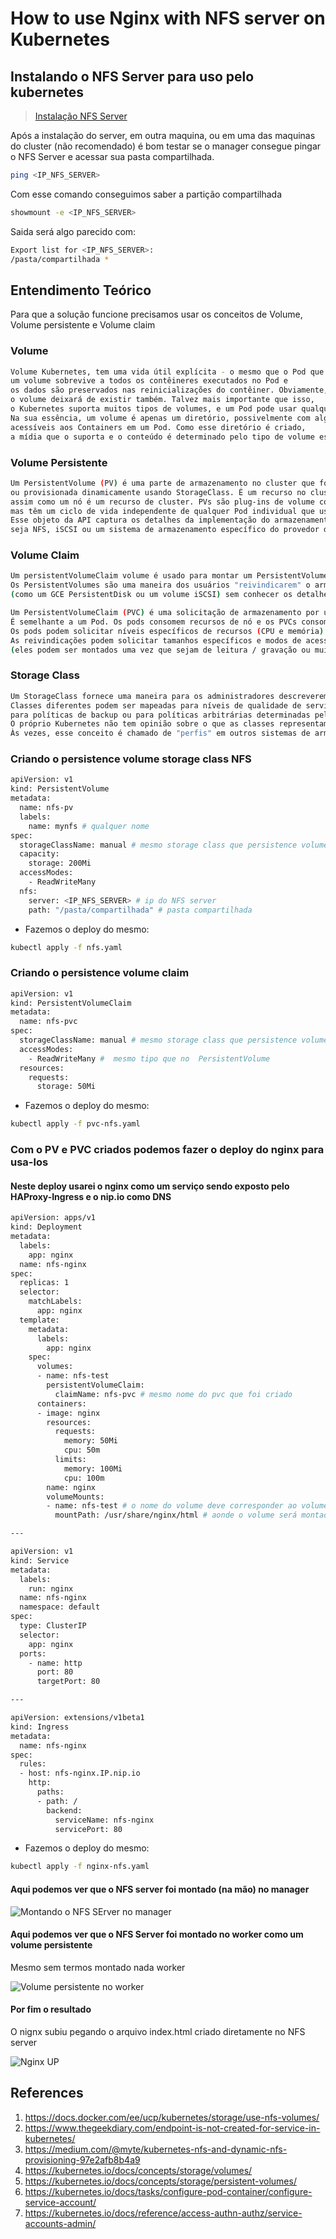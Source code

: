 # How to use Nginx with NFS server on Kubernetes

## Instalando o NFS Server para uso pelo kubernetes

> [Instalação NFS Server](https://github.com/galenothiago/tutoriais/blob/master/nfs-server.md)

Após a instalação do server, em outra maquina, ou em uma das maquinas do cluster (não recomendado)
é bom testar se o manager consegue pingar o NFS Server e acessar sua pasta compartilhada.

```bash
ping <IP_NFS_SERVER>
```

Com esse comando conseguimos saber a partição compartilhada

```bash
showmount -e <IP_NFS_SERVER>
```

Saida será algo parecido com:

```bash
Export list for <IP_NFS_SERVER>:
/pasta/compartilhada *
```

## Entendimento Teórico

Para que a solução funcione precisamos usar os conceitos de Volume, Volume persistente e Volume claim

### Volume

```bash
Volume Kubernetes, tem uma vida útil explícita - o mesmo que o Pod que o inclui. Conseqüentemente,
um volume sobrevive a todos os contêineres executados no Pod e
os dados são preservados nas reinicializações do contêiner. Obviamente, quando um Pod deixar de existir,
o volume deixará de existir também. Talvez mais importante que isso,
o Kubernetes suporta muitos tipos de volumes, e um Pod pode usar qualquer número deles simultaneamente.
Na sua essência, um volume é apenas um diretório, possivelmente com alguns dados,
acessíveis aos Containers em um Pod. Como esse diretório é criado,
a mídia que o suporta e o conteúdo é determinado pelo tipo de volume específico usado.
```

### Volume Persistente

```bash
Um PersistentVolume (PV) é uma parte de armazenamento no cluster que foi provisionada por um administrador
ou provisionada dinamicamente usando StorageClass. É um recurso no cluster,
assim como um nó é um recurso de cluster. PVs são plug-ins de volume como Volumes,
mas têm um ciclo de vida independente de qualquer Pod individual que usa o PV.
Esse objeto da API captura os detalhes da implementação do armazenamento,
seja NFS, iSCSI ou um sistema de armazenamento específico do provedor de nuvem.
```

### Volume Claim

```bash
Um persistentVolumeClaim volume é usado para montar um PersistentVolume em um Pod.
Os PersistentVolumes são uma maneira dos usuários "reivindicarem" o armazenamento durável
(como um GCE PersistentDisk ou um volume iSCSI) sem conhecer os detalhes do ambiente em nuvem específico.

Um PersistentVolumeClaim (PVC) é uma solicitação de armazenamento por um usuário.
É semelhante a um Pod. Os pods consomem recursos de nó e os PVCs consomem recursos de PV.
Os pods podem solicitar níveis específicos de recursos (CPU e memória).
As reivindicações podem solicitar tamanhos específicos e modos de acesso
(eles podem ser montados uma vez que sejam de leitura / gravação ou muitas vezes somente leitura).
```

### Storage Class

```bash
Um StorageClass fornece uma maneira para os administradores descreverem as “classes” de armazenamento.
Classes diferentes podem ser mapeadas para níveis de qualidade de serviço,
para políticas de backup ou para políticas arbitrárias determinadas pelos administradores de cluster.
O próprio Kubernetes não tem opinião sobre o que as classes representam.
Às vezes, esse conceito é chamado de "perfis" em outros sistemas de armazenamento
```

### Criando o persistence volume storage class NFS

```bash
apiVersion: v1
kind: PersistentVolume
metadata:
  name: nfs-pv
  labels:
    name: mynfs # qualquer nome
spec:
  storageClassName: manual # mesmo storage class que persistence volume claim
  capacity:
    storage: 200Mi
  accessModes:
    - ReadWriteMany
  nfs:
    server: <IP_NFS_SERVER> # ip do NFS server
    path: "/pasta/compartilhada" # pasta compartilhada
```

* Fazemos o deploy do mesmo:

```bash
kubectl apply -f nfs.yaml
```

### Criando o persistence volume claim

```bash
apiVersion: v1
kind: PersistentVolumeClaim
metadata:
  name: nfs-pvc
spec:
  storageClassName: manual # mesmo storage class que persistence volume
  accessModes:
    - ReadWriteMany #  mesmo tipo que no  PersistentVolume
  resources:
    requests:
      storage: 50Mi
```

* Fazemos o deploy do mesmo:

```bash
kubectl apply -f pvc-nfs.yaml
```

### Com o PV e PVC criados podemos fazer o deploy do nginx para usa-los

#### Neste deploy usarei o nginx como um serviço sendo exposto pelo HAProxy-Ingress e o nip.io como DNS

```bash
apiVersion: apps/v1
kind: Deployment
metadata:
  labels:
    app: nginx
  name: nfs-nginx
spec:
  replicas: 1
  selector:
    matchLabels:
      app: nginx
  template:
    metadata:
      labels:
        app: nginx
    spec:
      volumes:
      - name: nfs-test
        persistentVolumeClaim:
          claimName: nfs-pvc # mesmo nome do pvc que foi criado
      containers:
      - image: nginx
        resources:
          requests:
            memory: 50Mi
            cpu: 50m
          limits:
            memory: 100Mi
            cpu: 100m
        name: nginx
        volumeMounts:
        - name: nfs-test # o nome do volume deve corresponder ao volume ClaimName
          mountPath: /usr/share/nginx/html # aonde o volume será montado

---

apiVersion: v1
kind: Service
metadata:
  labels:
    run: nginx
  name: nfs-nginx
  namespace: default
spec:
  type: ClusterIP
  selector:
    app: nginx
  ports:
    - name: http
      port: 80
      targetPort: 80

---

apiVersion: extensions/v1beta1
kind: Ingress
metadata:
  name: nfs-nginx
spec:
  rules:
  - host: nfs-nginx.IP.nip.io
    http:
      paths:
      - path: /
        backend:
          serviceName: nfs-nginx
          servicePort: 80
```

* Fazemos o deploy do mesmo:

```bash
kubectl apply -f nginx-nfs.yaml
```

#### Aqui podemos ver que o NFS server foi montado (na mão) no manager

![Montando o NFS SErver no manager](https://github.com/galenothiago/tutoriais/blob/master/images/nfs-manager.jpeg?raw=true)

#### Aqui podemos ver que o NFS Server foi montado no worker como um volume persistente

Mesmo sem termos montado nada worker

![Volume persistente no worker](https://github.com/galenothiago/tutoriais/blob/master/images/pv-worker.jpeg?raw=true)

#### Por fim o resultado

O nignx subiu pegando o arquivo index.html criado diretamente no NFS server

![Nginx UP](https://github.com/galenothiago/tutoriais/blob/master/images/nginx.jpg?raw=true)

## References

1. <https://docs.docker.com/ee/ucp/kubernetes/storage/use-nfs-volumes/>
1. <https://www.thegeekdiary.com/endpoint-is-not-created-for-service-in-kubernetes/>
1. <https://medium.com/@myte/kubernetes-nfs-and-dynamic-nfs-provisioning-97e2afb8b4a9>
1. <https://kubernetes.io/docs/concepts/storage/volumes/>
1. <https://kubernetes.io/docs/concepts/storage/persistent-volumes/>
1. <https://kubernetes.io/docs/tasks/configure-pod-container/configure-service-account/>
1. <https://kubernetes.io/docs/reference/access-authn-authz/service-accounts-admin/>
